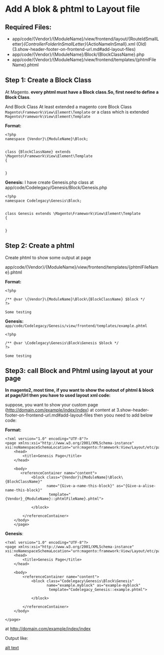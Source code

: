 # Add A blok & phtml to Layout file

## Required Files:

- app/code/{Vendor}/{ModuleName}/view/frontend/layout/{RouteIdSmallLetter}_{ControllerFolderInSmallLetter}_{ActioNameInSmall}.xml (Old) (3.show-header-footer-on-frontend-url.md#add-layout-files)
- app/code/{Vendor}/{ModuleName}/Block/{BlockClassName}.php
- app/code/{Vendor}/{ModuleName}/view/frontend/templates/{phtmlFileName}.phtml


## Step 1: Create a Block Class

At Magento. **every phtml must have a Block class.So, first need to define a Block Class**.

And Block Class At least extended a magento core Block Class `Magento\Framework\View\Element\Template` 
 or a class which is extended  `Magento\Framework\View\Element\Template`
 
 **Format:**
 ```
 <?php
namespace {Vendor}\{ModuleName}\Block;


class {BlockClassName} extends \Magento\Framework\View\Element\Template
{
   
    
}
```

**Genesis:** I have create Genesis.php class at app/code/Codelegacy/Genesis/Block/Genesis.php

```
<?php
namespace Codelegacy\Genesis\Block;


class Genesis extends \Magento\Framework\View\Element\Template
{
   
    
}
```


## Step 2: Create a phtml 

Create phtml to show some output at page 

app/code/{Vendor}/{ModuleName}/view/frontend/templates/{phtmlFileName}.phtml


**Format:**
```
<?php

/** @var \{Vendor}\{ModuleName}\Block\{BlockClassName} $block */
?>

Some testing
```


**Genesis:**  `app/code/Codelegacy/Genesis/view/frontend/templates/example.phtml`

```
<?php

/** @var \Codelegacy\Genesis\Block\Genesis $block */
?>

Some testing
```

## Step3: call Block and Phtml using layout at your page

**In magento2, most time, if you want to show the outout of phtml & block at page/Url then you have to used layout xml code:**

suppose, you want to show your custom page (http://domain.com/example/index/index) at content at 3.show-header-footer-on-frontend-url.md#add-layout-files
then  yoou need to add below code:


**Format:**
```
<?xml version="1.0" encoding="UTF-8"?>
<page xmlns:xsi="http://www.w3.org/2001/XMLSchema-instance"  xsi:noNamespaceSchemaLocation="urn:magento:framework:View/Layout/etc/page_configuration.xsd">
    <head>
        <title>Genesis Page</title>
    </head>

    <body>
       <referenceContainer name="content">
            <block class="{Vendor}\{ModuleName}\Block\{BlockClassName}" 
                   name="{Give-a-name-this-block}" as="{Give-a-alise-name-this-block}"
                    template="{Vendor}_{ModuleName}::phtmlFileName}.phtml"> 
  
            </block>

        </referenceContainer>
    </body>
    </page>
```

**Genesis**:

```
<?xml version="1.0" encoding="UTF-8"?>
<page xmlns:xsi="http://www.w3.org/2001/XMLSchema-instance"  xsi:noNamespaceSchemaLocation="urn:magento:framework:View/Layout/etc/page_configuration.xsd">
    <head>
        <title>Genesis Page</title>
    </head>

    <body>
        <referenceContainer name="content">
            <block class="Codelegacy\Genesis\Block\Genesis" 
                   name="example.myblock" as="example-myblock"
                    template="Codelegacy_Genesis::example.phtml"> 
  
            </block>

        </referenceContainer>
    </body>

</page>
```
 at http://domain.com/example/index/index
 
 Output like:
 
 [alt text](Codelegacy/Genesis/4.add-block-to-frontend.png)
